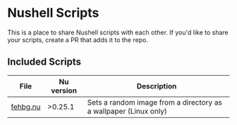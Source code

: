 # Nushell Scripts

This is a place to share Nushell scripts with each other. If you'd like to share your scripts, create a PR that adds it to the repo.

## Included Scripts

| File | Nu version | Description |
| ---- | ---------- | ----------  |
| [fehbg.nu](../blob/main/fehbg.nu) | >0.25.1 | Sets a random image from a directory as a wallpaper (Linux only) |
